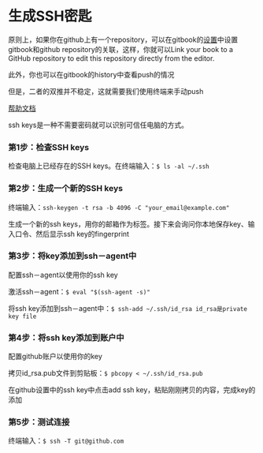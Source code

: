 # 生成SSH密匙

原则上，如果你在github上有一个repository，可以在gitbook的[设置](https://www.gitbook.com/book/xiangzhendong/notesforpython/settings/github)中设置gitbook和github repository的关联，这样，你就可以Link your book to a GitHub repository to edit this repository directly from the editor.

此外，你也可以在gitbook的history中查看push的情况

但是，二者的双推并不稳定，这就需要我们使用终端来手动push

[帮助文档](https://help.github.com/articles/generating-ssh-keys/)

ssh keys是一种不需要密码就可以识别可信任电脑的方式。


### 第1步：检查SSH keys

检查电脑上已经存在的SSH keys。在终端输入：```$ ls -al ~/.ssh```


### 第2步：生成一个新的SSH keys

终端输入：```ssh-keygen -t rsa -b 4096 -C "your_email@example.com"```

生成一个新的ssh keys，用你的邮箱作为标签。接下来会询问你本地保存key、输入口令、然后显示ssh key的fingerprint


### 第3步：将key添加到ssh－agent中

配置ssh－agent以使用你的ssh key

激活ssh－agent：```$ eval "$(ssh-agent -s)"```

将ssh key添加到ssh－agent中：```$ ssh-add ~/.ssh/id_rsa id_rsa是private key file```


### 第4步：将ssh key添加到账户中

配置github账户以使用你的key

拷贝id_rsa.pub文件到剪贴板：```$ pbcopy < ~/.ssh/id_rsa.pub```

在github设置中的ssh key中点击add ssh key，粘贴刚刚拷贝的内容，完成key的添加


### 第5步：测试连接

终端输入：```$ ssh -T git@github.com```
